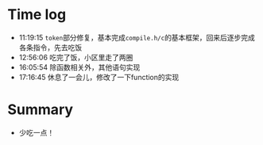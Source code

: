 # Time log

- 11:19:15 `token`部分修复，基本完成`compile.h/c`的基本框架，回来后逐步完成各条指令，先去吃饭
- 12:56:06 吃完了饭，小区里走了两圈
- 16:05:54 除函数相关外，其他语句实现
- 17:16:45 休息了一会儿，修改了一下function的实现

# Summary

- 少吃一点！
